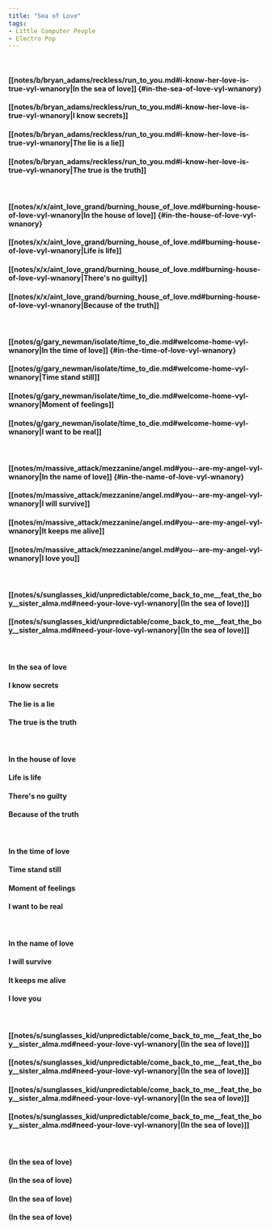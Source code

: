 ```yaml
---
title: "Sea of Love"
tags:
- Little Computer People
- Electro Pop
---
```

&nbsp;
#### [[notes/b/bryan_adams/reckless/run_to_you.md#i-know-her-love-is-true-vyl-wnanory|In the sea of love]] {#in-the-sea-of-love-vyl-wnanory}
#### [[notes/b/bryan_adams/reckless/run_to_you.md#i-know-her-love-is-true-vyl-wnanory|I know secrets]]
#### [[notes/b/bryan_adams/reckless/run_to_you.md#i-know-her-love-is-true-vyl-wnanory|The lie is a lie]]
#### [[notes/b/bryan_adams/reckless/run_to_you.md#i-know-her-love-is-true-vyl-wnanory|The true is the truth]]
&nbsp;
#### [[notes/x/x/aint_love_grand/burning_house_of_love.md#burning-house-of-love-vyl-wnanory|In the house of love]] {#in-the-house-of-love-vyl-wnanory}
#### [[notes/x/x/aint_love_grand/burning_house_of_love.md#burning-house-of-love-vyl-wnanory|Life is life]]
#### [[notes/x/x/aint_love_grand/burning_house_of_love.md#burning-house-of-love-vyl-wnanory|There's no guilty]]
#### [[notes/x/x/aint_love_grand/burning_house_of_love.md#burning-house-of-love-vyl-wnanory|Because of the truth]]
&nbsp;
#### [[notes/g/gary_newman/isolate/time_to_die.md#welcome-home-vyl-wnanory|In the time of love]] {#in-the-time-of-love-vyl-wnanory}
#### [[notes/g/gary_newman/isolate/time_to_die.md#welcome-home-vyl-wnanory|Time stand still]]
#### [[notes/g/gary_newman/isolate/time_to_die.md#welcome-home-vyl-wnanory|Moment of feelings]]
#### [[notes/g/gary_newman/isolate/time_to_die.md#welcome-home-vyl-wnanory|I want to be real]]
&nbsp;
#### [[notes/m/massive_attack/mezzanine/angel.md#you--are-my-angel-vyl-wnanory|In the name of love]] {#in-the-name-of-love-vyl-wnanory}
#### [[notes/m/massive_attack/mezzanine/angel.md#you--are-my-angel-vyl-wnanory|I will survive]]
#### [[notes/m/massive_attack/mezzanine/angel.md#you--are-my-angel-vyl-wnanory|It keeps me alive]]
#### [[notes/m/massive_attack/mezzanine/angel.md#you--are-my-angel-vyl-wnanory|I love you]]
&nbsp;
#### [[notes/s/sunglasses_kid/unpredictable/come_back_to_me__feat_the_boy__sister_alma.md#need-your-love-vyl-wnanory|(In the sea of love)]]
#### [[notes/s/sunglasses_kid/unpredictable/come_back_to_me__feat_the_boy__sister_alma.md#need-your-love-vyl-wnanory|(In the sea of love)]]
&nbsp;
#### In the sea of love
#### I know secrets
#### The lie is a lie
#### The true is the truth
&nbsp;
#### In the house of love
#### Life is life
#### There's no guilty
#### Because of the truth
&nbsp;
#### In the time of love
#### Time stand still
#### Moment of feelings
#### I want to be real
&nbsp;
#### In the name of love
#### I will survive
#### It keeps me alive
#### I love you
&nbsp;
#### [[notes/s/sunglasses_kid/unpredictable/come_back_to_me__feat_the_boy__sister_alma.md#need-your-love-vyl-wnanory|(In the sea of love)]]
#### [[notes/s/sunglasses_kid/unpredictable/come_back_to_me__feat_the_boy__sister_alma.md#need-your-love-vyl-wnanory|(In the sea of love)]]
#### [[notes/s/sunglasses_kid/unpredictable/come_back_to_me__feat_the_boy__sister_alma.md#need-your-love-vyl-wnanory|(In the sea of love)]]
#### [[notes/s/sunglasses_kid/unpredictable/come_back_to_me__feat_the_boy__sister_alma.md#need-your-love-vyl-wnanory|(In the sea of love)]]
&nbsp;
#### (In the sea of love)
#### (In the sea of love)
#### (In the sea of love)
#### (In the sea of love)
